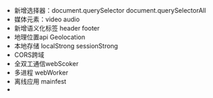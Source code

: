 - 新增选择器：document.querySelector document.querySelectorAll
- 媒体元素：video audio
- 新增语义化标签 header footer 
- 地理位置api Geolocation
- 本地存储  localStrong sessionStrong
- CORS跨域
- 全双工通信webScoker
- 多进程 webWorker
- 离线应用 mainfest
- 